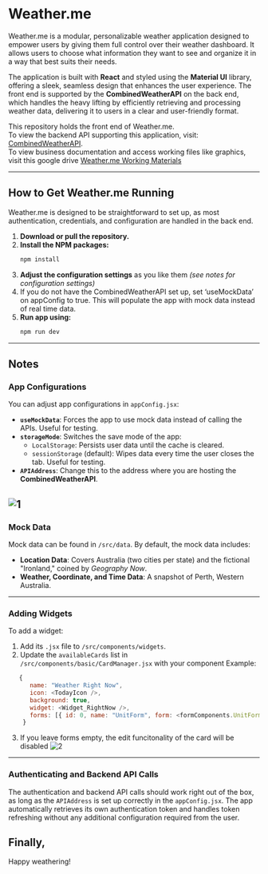 # Weather.me

Weather.me is a modular, personalizable weather application designed to empower users by giving them full control over their weather dashboard. It allows users to choose what information they want to see and organize it in a way that best suits their needs.

The application is built with **React** and styled using the **Material UI** library, offering a sleek, seamless design that enhances the user experience. The front end is supported by the **CombinedWeatherAPI** on the back end, which handles the heavy lifting by efficiently retrieving and processing weather data, delivering it to users in a clear and user-friendly format.

This repository holds the front end of Weather.me.  
To view the backend API supporting this application, visit: [CombinedWeatherAPI](https://github.com/Euxiac/CombinedWeatherAPI).  
To view business documentation and access working files like graphics, visit this google drive [Weather.me Working Materials](https://drive.google.com/drive/folders/115whs7jF2DHDPpa8fSlnfOi2wL2bdvz_?usp=sharing)

---

## How to Get Weather.me Running

Weather.me is designed to be straightforward to set up, as most authentication, credentials, and configuration are handled in the back end.

1. **Download or pull the repository.**
2. **Install the NPM packages:**
    ```bash
    npm install
    ```
3. **Adjust the configuration settings** as you like them _(see notes for configuration settings)_
4. If you do not have the CombinedWeatherAPI set up, set ‘useMockData’ on appConfig to true. This will populate the app with mock data instead of real time data.
5. **Run app using:**
    ```bash
    npm run dev
    ```

---

## Notes

### App Configurations

You can adjust app configurations in `appConfig.jsx`:

- **`useMockData`**: Forces the app to use mock data instead of calling the APIs. Useful for testing.
- **`storageMode`**: Switches the save mode of the app:
    - `LocalStorage`: Persists user data until the cache is cleared.
    - `sessionStorage` (default): Wipes data every time the user closes the tab. Useful for testing.
- **`APIAddress`**: Change this to the address where you are hosting the **CombinedWeatherAPI**.

## ![1](https://github.com/user-attachments/assets/07adb6dc-c3ab-49dd-9220-fefea0d6a15d)

### Mock Data

Mock data can be found in `/src/data`. By default, the mock data includes:

- **Location Data**: Covers Australia (two cities per state) and the fictional "Ironland," coined by _Geography Now_.
- **Weather, Coordinate, and Time Data**: A snapshot of Perth, Western Australia.

---

### Adding Widgets

To add a widget:

1. Add its `.jsx` file to `/src/components/widgets`.
2. Update the `availableCards` list in `/src/components/basic/CardManager.jsx` with your component
   Example:

```javascript
   {
      name: "Weather Right Now",
      icon: <TodayIcon />,
      background: true,
      widget: <Widget_RightNow />,
      forms: [{ id: 0, name: "UnitForm", form: <formComponents.UnitForm /> }],
    }
```

3. If you leave forms empty, the edit funcitonality of the card will be disabled
   ![2](https://github.com/user-attachments/assets/2cd8d420-55f0-4ac8-8804-d47410c37a75)

---

### Authenticating and Backend API Calls

The authentication and backend API calls should work right out of the box, as long as the `APIAddress` is set up correctly in the `appConfig.jsx`. The app automatically retrieves its own authentication token and handles token refreshing without any additional configuration required from the user.

## Finally,

Happy weathering!
